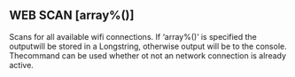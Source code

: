 ## WEB SCAN [array%()]

Scans for all available wifi connections. If ‘array%()’ is specified the outputwill be stored in a Longstring, otherwise output will be to the console. Thecommand can be used whether ot not an network connection is already active.